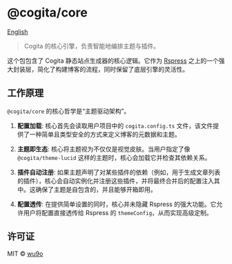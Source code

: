 # @cogita/core

[English](./README.md)

> Cogita 的核心引擎，负责智能地编排主题与插件。

这个包包含了 Cogita 静态站点生成器的核心逻辑。它作为 [Rspress](https://rspress.dev/) 之上的一个强大封装层，简化了构建博客的流程，同时保留了底层引擎的灵活性。

## 工作原理

`@cogita/core` 的核心哲学是“主题驱动架构”。

1.  **配置加载**: 核心首先会读取用户项目中的 `cogita.config.ts` 文件，该文件提供了一种简单且类型安全的方式来定义博客的元数据和主题。

2.  **主题即生态**: 核心将主题视为不仅仅是视觉皮肤。当用户指定了像 `@cogita/theme-lucid` 这样的主题时，核心会加载它并检查其依赖关系。

3.  **插件自动注册**: 如果主题声明了对某些插件的依赖（例如，用于生成文章列表的插件），核心会自动实例化并注册这些插件，并将最终合并后的配置注入其中。这确保了主题是自包含的，并且能够开箱即用。

4.  **配置透传**: 在提供简单设置的同时，核心并未隐藏 Rspress 的强大功能。它允许用户将配置直接透传给 Rspress 的 `themeConfig`，从而实现高级定制。

## 许可证

MIT © [wu9o](https://github.com/wu9o)
